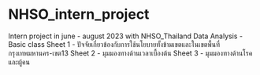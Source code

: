 # NHSO_intern_project
Intern project in june -  august 2023 with NHSO_Thailand
Data Analysis - Basic class
Sheet 1 - ปัจจัยเกี่ยวข้องกับการใช้นโยบายทั้งข้ามเขตและในเขตพื้นที่ กรุงเทพมหานคร-เขต13
Sheet 2 - มุมมองทางด้านเวลาเบื้องต้น
Sheet 3 - มุมมองทางด้านโรคและผู้คน
